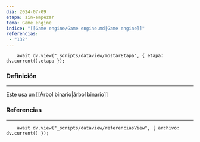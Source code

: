 ```yaml
---
dia: 2024-07-09
etapa: sin-empezar
tema: Game engine
indice: "[[Game engine/Game engine.md|Game engine]]"
referencias: 
 - "132"
---
```

```dataviewjs
	await dv.view("_scripts/dataview/mostarEtapa", { etapa: dv.current().etapa });
```
### Definición
---
Este usa un [[Árbol binario|árbol binario]]



### Referencias
---
```dataviewjs
	await dv.view("_scripts/dataview/referenciasView", { archivo: dv.current() });
```